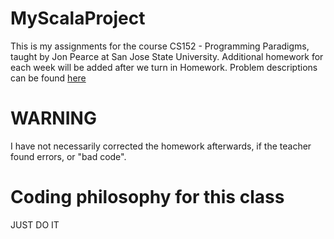 # MyScalaProject

This is my assignments for the course CS152 - Programming Paradigms, taught by Jon Pearce at San Jose State University.
Additional homework for each week will be added after we turn in Homework.
Problem descriptions can be found [here](http://www.cs.sjsu.edu/faculty/pearce/modules/courses/Fall18/CS152/assignments/index.htm)

# WARNING
I have not necessarily corrected the homework afterwards, if the teacher found errors, or "bad code".

# Coding philosophy for this class
JUST DO IT
